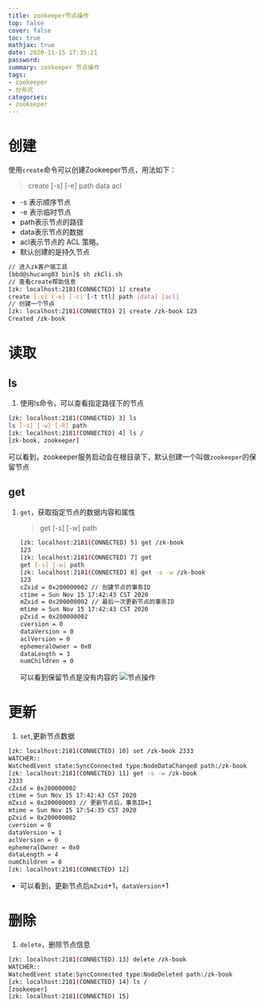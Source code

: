 ```yaml
---
title: zookeeper节点操作
top: false
cover: false
toc: true
mathjax: true
date: 2020-11-15 17:35:21
password:
summary: zookeeper 节点操作
tags:
- zookeeper
- 分布式
categories:
- zookeeper
---
```


# 创建
使用`create`命令可以创建Zookeeper节点，用法如下：
> create [-s] [-e] path data acl

* -s 表示顺序节点
* -e 表示临时节点
* path表示节点的路径
* data表示节点的数据
* acl表示节点的 ACL 策略。
* 默认创建的是持久节点
``` bash
// 进入zk客户端工具
[bbd@shucang03 bin]$ sh zkCli.sh
// 查看create帮助信息
[zk: localhost:2181(CONNECTED) 1] create
create [-s] [-e] [-c] [-t ttl] path [data] [acl]
// 创建一个节点
[zk: localhost:2181(CONNECTED) 2] create /zk-book 123
Created /zk-book
```

# 读取
## ls
1. 使用ls命令，可以查看指定路径下的节点
``` bash
[zk: localhost:2181(CONNECTED) 3] ls
ls [-s] [-w] [-R] path
[zk: localhost:2181(CONNECTED) 4] ls /
[zk-book, zookeeper]
```
可以看到，zookeeper服务启动会在根目录下，默认创建一个叫做`zookeeper`的保留节点

## get
1. `get`，获取指定节点的数据内容和属性
    >get [-s] [-w] path

    ``` bash
    [zk: localhost:2181(CONNECTED) 5] get /zk-book
    123
    [zk: localhost:2181(CONNECTED) 7] get
    get [-s] [-w] path
    [zk: localhost:2181(CONNECTED) 8] get -s -w /zk-book
    123
    cZxid = 0x200000002 // 创建节点的事务ID
    ctime = Sun Nov 15 17:42:43 CST 2020
    mZxid = 0x200000002 // 最后一次更新节点的事务ID
    mtime = Sun Nov 15 17:42:43 CST 2020
    pZxid = 0x200000002
    cversion = 0
    dataVersion = 0
    aclVersion = 0
    ephemeralOwner = 0x0
    dataLength = 3
    numChildren = 0
    ```
    可以看到保留节点是没有内容的
    ![节点操作](get.png)

# 更新
1. `set`,更新节点数据
``` bash
[zk: localhost:2181(CONNECTED) 10] set /zk-book 2333
WATCHER::
WatchedEvent state:SyncConnected type:NodeDataChanged path:/zk-book
[zk: localhost:2181(CONNECTED) 11] get -s -w /zk-book
2333
cZxid = 0x200000002
ctime = Sun Nov 15 17:42:43 CST 2020
mZxid = 0x200000003 // 更新节点后，事务ID+1
mtime = Sun Nov 15 17:54:35 CST 2020
pZxid = 0x200000002
cversion = 0
dataVersion = 1
aclVersion = 0
ephemeralOwner = 0x0
dataLength = 4
numChildren = 0
[zk: localhost:2181(CONNECTED) 12]
```
* 可以看到，更新节点后`mZxid`+1，`dataVersion`+1

# 删除
1. `delete`，删除节点信息
``` bash
[zk: localhost:2181(CONNECTED) 13] delete /zk-book
WATCHER::
WatchedEvent state:SyncConnected type:NodeDeleted path:/zk-book
[zk: localhost:2181(CONNECTED) 14] ls /
[zookeeper]
[zk: localhost:2181(CONNECTED) 15]
```
